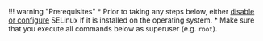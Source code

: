 !!! warning "Prerequisites"
    * Prior to taking any steps below, either [disable or configure](../admin-en/configure-selinux.md) SELinux if it is installed on the operating system.
    * Make sure that you execute all commands below as superuser (e.g. `root`).
